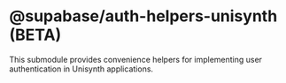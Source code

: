 # @supabase/auth-helpers-unisynth (BETA)

This submodule provides convenience helpers for implementing user authentication in Unisynth applications.
